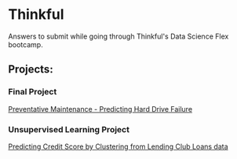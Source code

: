 # Thinkful
Answers to submit while going through Thinkful's Data Science Flex bootcamp.

## Projects:

### Final Project
[Preventative Maintenance - Predicting Hard Drive Failure](https://github.com/Kuebic/Thinkful/tree/master/Final_Project)

### Unsupervised Learning Project
[Predicting Credit Score by Clustering from Lending Club Loans data](https://github.com/Kuebic/Thinkful/tree/master/25_Unsupervised_Capstone)
